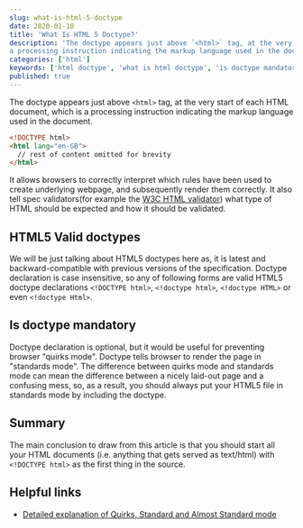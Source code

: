 ```yaml
---
slug: what-is-html-5-doctype
date: 2020-01-18
title: 'What Is HTML 5 Doctype?'
description: 'The doctype appears just above `<html>` tag, at the very start of each HTML document, which is
a processing instruction indicating the markup language used in the document.'
categories: ['html']
keywords: ['html doctype', 'what is html doctype', 'is doctype mandatory']
published: true
---
```


The doctype appears just above `<html>` tag, at the very start of each HTML document, which is
a processing instruction indicating the markup language used in the document.

```html
<!DOCTYPE html>
<html lang="en-GB">
  // rest of content omitted for brevity
</html>
```

It allows browsers to correctly interpret which rules have been used to create underlying webpage, and subsequently render them correctly. It also tell spec validators(for example the [W3C HTML validator](http://validator.w3.org/)) what type of HTML should be expected and how it should be validated.

## HTML5 Valid doctypes

We will be just talking about HTML5 doctypes here as, it is latest and backward-compatible with previous versions of the specification. Doctype declaration is case insensitive, so any of following forms are valid HTML5 doctype declarations `<!DOCTYPE html>`, `<!doctype html>`, `<!doctype HTML>` or even `<!doctype Html>`.

## Is doctype mandatory

Doctype declaration is optional, but it would be useful for preventing browser "quirks mode". Doctype tells browser to render the page in "standards mode". The difference between quirks mode and standards mode can mean the difference between a nicely laid-out page and a confusing mess, so, as a result, you should always put your HTML5 file in standards mode by including the doctype.

## Summary

The main conclusion to draw from this article is that you should start all your HTML documents (i.e. anything that gets served as text/html) with `<!DOCTYPE html>` as the first thing in the source.

## Helpful links

- [Detailed explanation of Quirks, Standard and Almost Standard mode](https://hsivonen.fi/doctype/)

